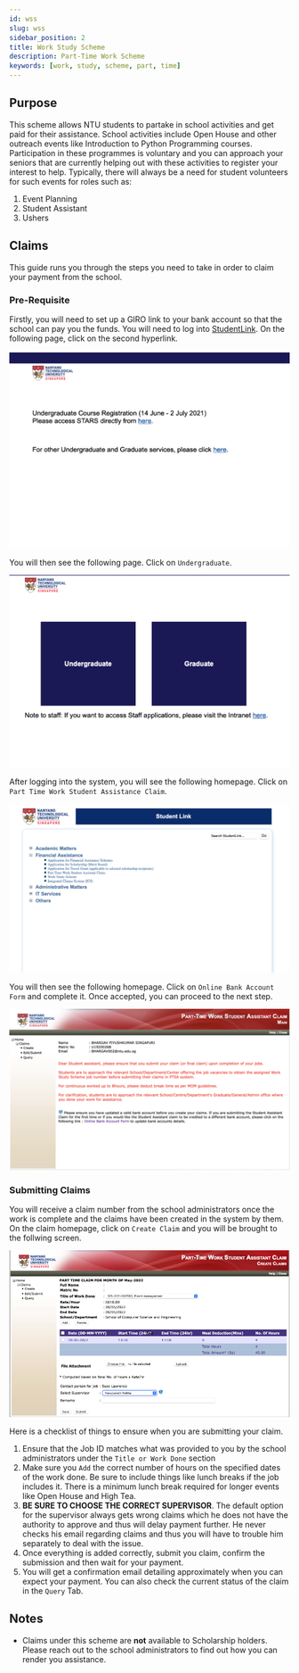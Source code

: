```yaml
---
id: wss
slug: wss
sidebar_position: 2
title: Work Study Scheme
description: Part-Time Work Scheme
keywords: [work, study, scheme, part, time]
---
```


## Purpose

This scheme allows NTU students to partake in school activities and get paid for their assistance. School activities include Open House and other outreach events like Introduction to Python Programming courses. Participation in these programmes is voluntary and you can approach your seniors that are currently helping out with these activities to register your interest to help. Typically, there will always be a need for student volunteers for such events for roles such as:

1. Event Planning
2. Student Assistant
3. Ushers

## Claims

This guide runs you through the steps you need to take in order to claim your payment from the school.

### Pre-Requisite

Firstly, you will need to set up a GIRO link to your bank account so that the school can pay you the funds. You will need to log into [StudentLink](https://www3.ntu.edu.sg/cits2/iNTU_CR.html). On the following page, click on the second hyperlink.

![StudentLink Page](../../static/img/docs/user-guides/StudentLink%20Login.png)

You will then see the following page. Click on `Undergraduate`.

![StudentLink Choice](../../static/img/docs/user-guides/StudentLink%20Choice.png)

After logging into the system, you will see the following homepage. Click on `Part Time Work Student Assistance Claim`.

![StudentLink Homepage](../../static/img/docs/user-guides/StudentLink%20Homepage.png)

You will then see the following homepage. Click on `Online Bank Account Form` and complete it. Once accepted, you can proceed to the next step.

![Claim Homepage](../../static/img/docs/user-guides/work-study-scheme/Claim%20Homepage.png)

### Submitting Claims

You will receive a claim number from the school administrators once the work is complete and the claims have been created in the system by them. On the claim homepage, click on `Create Claim` and you will be brought to the follwing screen.

![Claim Page](../../static/img/docs/user-guides/work-study-scheme/Claim%20Page.png)

Here is a checklist of things to ensure when you are submitting your claim.

1. Ensure that the Job ID matches what was provided to you by the school administrators under the `Title or Work Done` section
2. Make sure you `Add` the correct number of hours on the specified dates of the work done. Be sure to include things like lunch breaks if the job includes it. There is a minimum lunch break required for longer events like Open House and High Tea.
3. **BE SURE TO CHOOSE THE CORRECT SUPERVISOR**. The default option for the supervisor always gets wrong claims which he does not have the authority to approve and thus will delay payment further. He never checks his email regarding claims and thus you will have to trouble him separately to deal with the issue.
4. Once everything is added correctly, submit you claim, confirm the submission and then wait for your payment.
5. You will get a confirmation email detailing approximately when you can expect your payment. You can also check the current status of the claim in the `Query` Tab.

## Notes

- Claims under this scheme are **not** available to Scholarship holders. Please reach out to the school administrators to find out how you can render you assistance.
